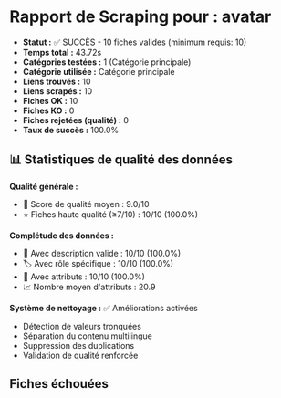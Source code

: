 # Rapport de Scraping pour : avatar
- **Statut :** ✅ SUCCÈS - 10 fiches valides (minimum requis: 10)
- **Temps total :** 43.72s
- **Catégories testées :** 1 (Catégorie principale)
- **Catégorie utilisée :** Catégorie principale
- **Liens trouvés :** 10
- **Liens scrapés :** 10
- **Fiches OK :** 10
- **Fiches KO :** 0
- **Fiches rejetées (qualité) :** 0
- **Taux de succès :** 100.0%

## 📊 Statistiques de qualité des données

**Qualité générale :**
- 🎯 Score de qualité moyen : 9.0/10
- ⭐ Fiches haute qualité (≥7/10) : 10/10 (100.0%)

**Complétude des données :**
- 📝 Avec description valide : 10/10 (100.0%)
- 🏷️ Avec rôle spécifique : 10/10 (100.0%)
- 🔖 Avec attributs : 10/10 (100.0%)
- 📈 Nombre moyen d'attributs : 20.9

**Système de nettoyage :** ✅ Améliorations activées
- Détection de valeurs tronquées
- Séparation du contenu multilingue  
- Suppression des duplications
- Validation de qualité renforcée

## Fiches échouées
